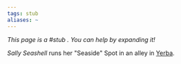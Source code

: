 ```yaml
---
tags: stub
aliases: ~
---
```


*This page is a #stub . You can help by expanding it!*

*Sally Seashell* runs her "Seaside" Spot in an alley in [Yerba](..\Smaller%20than%20a%20feature\Yerba.md).
